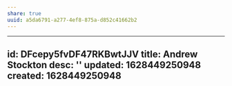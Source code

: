 ```yaml
---
share: true
uuid: a5da6791-a277-4ef8-875a-d852c41662b2
---
```

---
id: DFcepy5fvDF47RKBwtJJV
title: Andrew Stockton
desc: ''
updated: 1628449250948
created: 1628449250948
---

